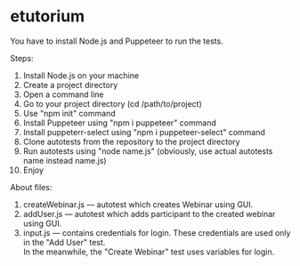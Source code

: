 # etutorium

You have to install Node.js and Puppeteer to run the tests. 

Steps:
1. Install Node.js on your machine
2. Create a project directory 
3. Open a command line
4. Go to your project directory (cd /path/to/project)
5. Use "npm init" command
6. Install Puppeteer using "npm i puppeteer" command
7. Install puppeterr-select using "npm i puppeteer-select" command
8. Clone autotests from the repository to the project directory
9. Run autotests using "node name.js" (obviously, use actual autotests name instead name.js)
10. Enjoy

About files:
1. createWebinar.js — autotest which creates Webinar using GUI. 
2. addUser.js — autotest which adds participant to the created webinar using GUI.
3. input.js — contains credentials for login. These credentials are used only in the "Add User" test.  
In the meanwhile, the "Create Webinar" test uses variables for login. 
